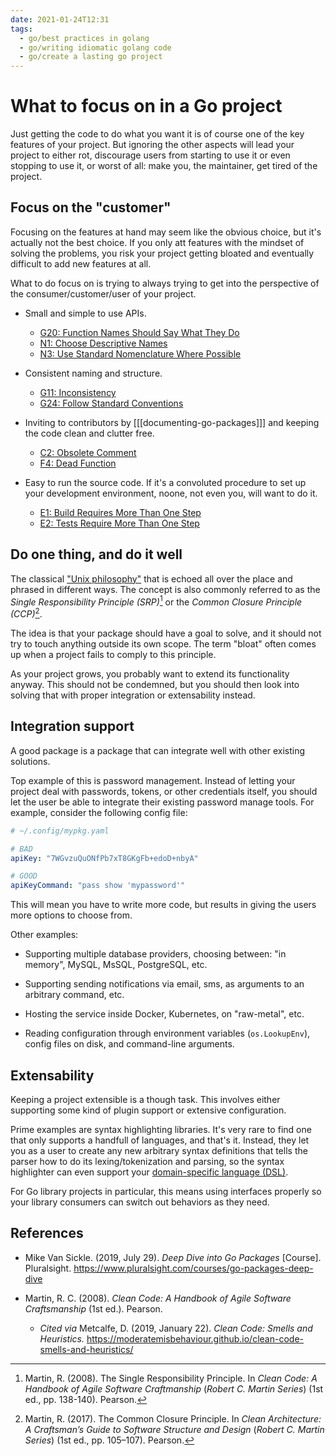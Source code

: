 ```yaml
---
date: 2021-01-24T12:31
tags: 
  - go/best practices in golang
  - go/writing idiomatic golang code
  - go/create a lasting go project
---
```


# What to focus on in a Go project

Just getting the code to do what you want it is of course one of the key features
of your project. But ignoring the other aspects will lead your project to either
rot, discourage users from starting to use it or even stopping to use it, or
worst of all: make you, the maintainer, get tired of the project.

## Focus on the "customer"

Focusing on the features at hand may seem like the obvious choice, but it's
actually not the best choice. If you only att features with the mindset of
solving the problems, you risk your project getting bloated and eventually
difficult to add new features at all.

What to do focus on is trying to always trying to get into the perspective of the
consumer/customer/user of your project.

- Small and simple to use APIs.

  - [G20: Function Names Should Say What They Do](https://moderatemisbehaviour.github.io/clean-code-smells-and-heuristics/general/g20-function-names-should-say-what-they-do.html)
  - [N1: Choose Descriptive Names](https://moderatemisbehaviour.github.io/clean-code-smells-and-heuristics/names/n1-choose-descriptive-names.html)
  - [N3: Use Standard Nomenclature Where Possible](https://moderatemisbehaviour.github.io/clean-code-smells-and-heuristics/names/n3-use-standard-nomenclature-where-possible.html)

- Consistent naming and structure.


  - [G11: Inconsistency](https://moderatemisbehaviour.github.io/clean-code-smells-and-heuristics/general/g11-inconsistency.html)
  - [G24: Follow Standard Conventions](https://moderatemisbehaviour.github.io/clean-code-smells-and-heuristics/general/g24-follow-standard-conventions.html)

- Inviting to contributors by [[[documenting-go-packages]]] and keeping the code
  clean and clutter free.
  
  - [C2: Obsolete Comment](https://moderatemisbehaviour.github.io/clean-code-smells-and-heuristics/comments/c2-obsolete-comment.html)
  - [F4: Dead Function](https://moderatemisbehaviour.github.io/clean-code-smells-and-heuristics/functions/f4-dead-function.html)
  
- Easy to run the source code. If it's a convoluted procedure to set up your
  development environment, noone, not even you, will want to do it.
  
  - [E1: Build Requires More Than One Step](https://moderatemisbehaviour.github.io/clean-code-smells-and-heuristics/environment/e1-build-requires-more-than-one-step.html)
  - [E2: Tests Require More Than One Step](https://moderatemisbehaviour.github.io/clean-code-smells-and-heuristics/environment/e2-tests-require-more-than-one-step.html)

## Do one thing, and do it well

The classical ["Unix philosophy"](https://en.wikipedia.org/wiki/Unix_philosophy)
that is echoed all over the place and phrased in different ways. The concept is
also commonly referred to as the *Single Responsibility Principle (SRP)*[^srp]
or the *Common Closure Principle (CCP)*[^ccp].

The idea is that your package should have a goal to solve, and it should not try
to touch anything outside its own scope. The term "bloat" often comes up when
a project fails to comply to this principle.

As your project grows, you probably want to extend its functionality anyway. This
should not be condemned, but you should then look into solving that with proper
integration or extensability instead.

## Integration support

A good package is a package that can integrate well with other existing
solutions.

Top example of this is password management. Instead of letting your project deal
with passwords, tokens, or other credentials itself, you should let the user be
able to integrate their existing password manage tools. For example, consider
the following config file:

```yaml
# ~/.config/mypkg.yaml

# BAD
apiKey: "7WGvzuQuONfPb7xT8GKgFb+edoD+nbyA"

# GOOD
apiKeyCommand: "pass show 'mypassword'"
```

This will mean you have to write more code, but results in giving the users more
options to choose from.

Other examples:

- Supporting multiple database providers, choosing between: "in memory", MySQL,
  MsSQL, PostgreSQL, etc.
  
- Supporting sending notifications via email, sms, as arguments to an arbitrary
  command, etc.
  
- Hosting the service inside Docker, Kubernetes, on "raw-metal", etc.

- Reading configuration through environment variables (`os.LookupEnv`), config
  files on disk, and command-line arguments.

## Extensability

Keeping a project extensible is a though task. This involves either supporting
some kind of plugin support or extensive configuration.

Prime examples are syntax highlighting libraries. It's very rare to find one that
only supports a handfull of languages, and that's it. Instead, they let you as a
user to create any new arbitrary syntax definitions that tells the parser how to
do its lexing/tokenization and parsing, so the syntax highlighter can even
support your [domain-specific language (DSL)](https://en.wikipedia.org/wiki/Domain-specific_language).

For Go library projects in particular, this means using interfaces properly so
your library consumers can switch out behaviors as they need.

## References

- Mike Van Sickle. (2019, July 29). *Deep Dive into Go Packages* [Course].
  Pluralsight. <https://www.pluralsight.com/courses/go-packages-deep-dive>

- Martin, R. C. (2008). *Clean Code: A Handbook of Agile Software Craftsmanship*
  (1st ed.). Pearson.
  
  - *Cited via* Metcalfe, D. (2019, January 22). *Clean Code: Smells and
    Heuristics.*
    <https://moderatemisbehaviour.github.io/clean-code-smells-and-heuristics/>

[^srp]: Martin, R. (2008). The Single Responsibility Principle. In *Clean Code: A Handbook of Agile Software Craftmanship* (*Robert C. Martin Series*) (1st ed., pp. 138-140). Pearson.
[^ccp]: Martin, R. (2017). The Common Closure Principle. In *Clean Architecture: A Craftsman’s Guide to Software Structure and Design* (*Robert C. Martin Series*) (1st ed., pp. 105–107). Pearson.
